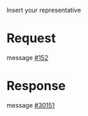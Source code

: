 Insert your representative

# Request
message [#152](../../../proto/README.md#action_152)

# Response
message [#30151](../../../proto/README.md#action_30152)